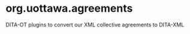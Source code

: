 org.uottawa.agreements
======================

DITA-OT plugins to convert our XML collective agreements  to DITA-XML